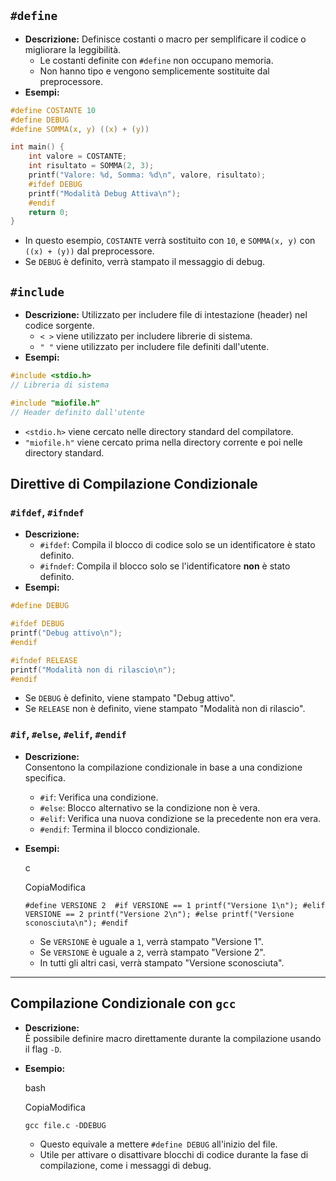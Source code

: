 ## `#define`

- **Descrizione:** Definisce costanti o macro per semplificare il codice o migliorare la leggibilità.
    - Le costanti definite con `#define` non occupano memoria.
    - Non hanno tipo e vengono semplicemente sostituite dal preprocessore.
- **Esempi:**
```c
#define COSTANTE 10
#define DEBUG
#define SOMMA(x, y) ((x) + (y))

int main() {
	int valore = COSTANTE;
	int risultato = SOMMA(2, 3);
	printf("Valore: %d, Somma: %d\n", valore, risultato);
	#ifdef DEBUG
	printf("Modalità Debug Attiva\n");
	#endif
	return 0;
}
```
- In questo esempio, `COSTANTE` verrà sostituito con `10`, e `SOMMA(x, y)` con `((x) + (y))` dal preprocessore.
- Se `DEBUG` è definito, verrà stampato il messaggio di debug.
## `#include`

- **Descrizione:** Utilizzato per includere file di intestazione (header) nel codice sorgente.
    - `< >` viene utilizzato per includere librerie di sistema.
    - `" "` viene utilizzato per includere file definiti dall'utente.
- **Esempi:**
```c
#include <stdio.h>
// Libreria di sistema

#include "miofile.h"
// Header definito dall'utente
```
- `<stdio.h>` viene cercato nelle directory standard del compilatore.
- `"miofile.h"` viene cercato prima nella directory corrente e poi nelle directory standard.
## Direttive di Compilazione Condizionale
### `#ifdef`, `#ifndef`
- **Descrizione:**
    - `#ifdef`: Compila il blocco di codice solo se un identificatore è stato definito.
    - `#ifndef`: Compila il blocco solo se l'identificatore **non** è stato definito.
- **Esempi:**
```c
#define DEBUG

#ifdef DEBUG
printf("Debug attivo\n");
#endif

#ifndef RELEASE
printf("Modalità non di rilascio\n");
#endif
```    
- Se `DEBUG` è definito, viene stampato "Debug attivo".
- Se `RELEASE` non è definito, viene stampato "Modalità non di rilascio".
### `#if`, `#else`, `#elif`, `#endif`

- **Descrizione:**  
    Consentono la compilazione condizionale in base a una condizione specifica.
    
    - `#if`: Verifica una condizione.
    - `#else`: Blocco alternativo se la condizione non è vera.
    - `#elif`: Verifica una nuova condizione se la precedente non era vera.
    - `#endif`: Termina il blocco condizionale.
- **Esempi:**
    
    c
    
    CopiaModifica
    
    `#define VERSIONE 2  #if VERSIONE == 1 printf("Versione 1\n"); #elif VERSIONE == 2 printf("Versione 2\n"); #else printf("Versione sconosciuta\n"); #endif`
    
    - Se `VERSIONE` è uguale a `1`, verrà stampato "Versione 1".
    - Se `VERSIONE` è uguale a `2`, verrà stampato "Versione 2".
    - In tutti gli altri casi, verrà stampato "Versione sconosciuta".

---

## Compilazione Condizionale con `gcc`

- **Descrizione:**  
    È possibile definire macro direttamente durante la compilazione usando il flag `-D`.
    
- **Esempio:**
    
    bash
    
    CopiaModifica
    
    `gcc file.c -DDEBUG`
    
    - Questo equivale a mettere `#define DEBUG` all'inizio del file.
    - Utile per attivare o disattivare blocchi di codice durante la fase di compilazione, come i messaggi di debug.